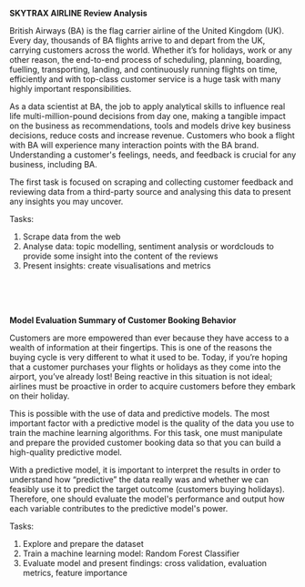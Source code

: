 **SKYTRAX AIRLINE Review Analysis**

British Airways (BA) is the flag carrier airline of the United Kingdom (UK). Every day, thousands of BA flights arrive to and depart from the UK, carrying customers across the world. 
Whether it’s for holidays, work or any other reason, the end-to-end process of scheduling, planning, boarding, fuelling, transporting, landing, and continuously running flights on time, 
efficiently and with top-class customer service is a huge task with many highly important responsibilities.

As a data scientist at BA, the job to apply analytical skills to influence real life multi-million-pound decisions from day one, making a tangible impact on the business as recommendations, 
tools and models drive key business decisions, reduce costs and increase revenue. Customers who book a flight with BA will experience many interaction points with the BA brand. 
Understanding a customer's feelings, needs, and feedback is crucial for any business, including BA.

The first task is focused on scraping and collecting customer feedback and reviewing data from a third-party source and analysing this data to present any insights you may uncover.

Tasks:
1) Scrape data from the web
2) Analyse data: topic modelling, sentiment analysis or wordclouds to provide some insight into the content of the reviews
3) Present insights: create visualisations and metrics <br />

<br />
<br />
<br />

**Model Evaluation Summary of Customer Booking Behavior**

Customers are more empowered than ever because they have access to a wealth of information at their fingertips. This is one of the reasons the buying cycle is very different to what it used to be. 
Today, if you’re hoping that a customer purchases your flights or holidays as they come into the airport, you’ve already lost! Being reactive in this situation is not ideal; airlines must be proactive
in order to acquire customers before they embark on their holiday.

This is possible with the use of data and predictive models. The most important factor with a predictive model is the quality of the data you use to train the machine learning algorithms. 
For this task, one must manipulate and prepare the provided customer booking data so that you can build a high-quality predictive model.

With a predictive model, it is important to interpret the results in order to understand how “predictive” the data really was and whether we can feasibly use it to predict the target outcome 
(customers buying holidays). Therefore, one should evaluate the model's performance and output how each variable contributes to the predictive model's power.

Tasks:
1) Explore and prepare the dataset
2) Train a machine learning model: Random Forest Classifier
3) Evaluate model and present findings: cross validation, evaluation metrics, feature importance
